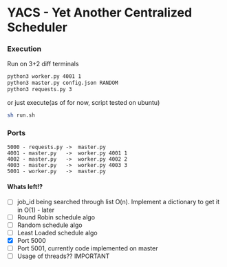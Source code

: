 # YACS - Yet Another Centralized Scheduler

### Execution
Run on 3+2 diff terminals  

```sh
python3 worker.py 4001 1
python3 master.py config.json RANDOM
python3 requests.py 3 
```
or just execute(as of for now, script tested on ubuntu)  

```sh
sh run.sh
```

### Ports 
```
5000 - requests.py ->  master.py  
4001 - master.py   ->  worker.py 4001 1  
4002 - master.py   ->  worker.py 4002 2  
4003 - master.py   ->  worker.py 4003 3
5001 - worker.py   ->  master.py
```  

#### Whats left!?
- [ ] job_id being searched through list O(n). Implement a dictionary to get it in O(1) - later
- [ ] Round Robin schedule algo
- [ ] Random schedule algo
- [ ] Least Loaded schedule algo
- [x] Port 5000
- [ ] Port 5001, currently code implemented on master
- [ ] Usage of threads?? IMPORTANT 
